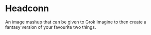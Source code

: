 # Headconn
An image mashup that can be given to Grok Imagine to then create a fantasy version of your favourite two things.
